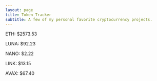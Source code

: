 ```yaml
---
layout: page
title: Token Tracker
subtitle: A few of my personal favorite cryptocurrency projects.
---
```


<!--BEGINCRYPTOINPUT-->
ETH: $2573.53

LUNA: $92.23

NANO: $2.22

LINK: $13.15

AVAX: $67.40

<!--ENDCRYPTOINPUT-->
